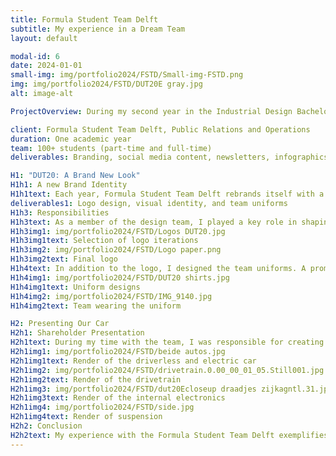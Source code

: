 ```yaml
---
title: Formula Student Team Delft
subtitle: My experience in a Dream Team
layout: default

modal-id: 6
date: 2024-01-01
small-img: img/portfolio2024/FSTD/Small-img-FSTD.png
img: img/portfolio2024/FSTD/DUT20E gray.jpg
alt: image-alt

ProjectOverview: During my second year in the Industrial Design Bachelor program at TU Delft, I joined Formula Student Team Delft, one of the university’s Dream Teams. These teams consist of cross-faculty students who come together for a year to develop innovative, technologically advanced machines. I was part of the Public Relations and Operations department, contributing part-time to a team of over 100 members, both part-time and full-time.

client: Formula Student Team Delft, Public Relations and Operations
duration: One academic year
team: 100+ students (part-time and full-time)
deliverables: Branding, social media content, newsletters, infographics, renders for car reveal presentation

H1: "DUT20: A Brand New Look"
H1h1: A new Brand Identity
H1h1text: Each year, Formula Student Team Delft rebrands itself with a fresh identity, aiming to stand out from previous iterations while encapsulating the team’s core values. DUT20 was the name of our team that year. The challenge was to create a logo and visual identity for DUT20 that represented speed, daring, and innovation, while also honoring the collaboration between TU Delft and MIT.
deliverables1: Logo design, visual identity, and team uniforms
H1h3: Responsibilities
H1h3text: As a member of the design team, I played a key role in shaping the brand identity for DUT20. The final logo featured a wheel symbolizing speed, complemented by bold elements such as the aggressive eyes from our car livery, to project a daring and dynamic image. We carefully chose a typeface that reflected the technical expertise of both TU Delft and MIT. Primarily for internal use, this logo represents the team for the year.
H1h3img1: img/portfolio2024/FSTD/Logos DUT20.jpg
H1h3img1text: Selection of logo iterations
H1h3img2: img/portfolio2024/FSTD/Logo paper.png
H1h3img2text: Final logo
H1h4text: In addition to the logo, I designed the team uniforms. A prominent front stripe, symbolizing the race track, highlights the team’s values of speed and audacity. The design balances TU Delft's dark blue tones with a red stripe representing MIT, creating a unified and energetic visual identity. Instead of the DUT20 logo, the uniforms feature the Formula Student Team Delft logo for external representation. For the Driverless team, the uniform includes two arrowhead symbols in the universities' colors, representing speed and innovative forward-thinking.
H1h4img1: img/portfolio2024/FSTD/DUT20 shirts.jpg
H1h4img1text: Uniform designs
H1h4img2: img/portfolio2024/FSTD/IMG_9140.jpg
H1h4img2text: Team wearing the uniform

H2: Presenting Our Car
H2h1: Shareholder Presentation
H2h1text: During my time with the team, I was responsible for creating a variety of content for our social media platforms, newsletters, and infographics. My most significant task was producing high-quality renders for the official car reveal presentation to our shareholders. Working from a request list and blueprints of the car, I used Keyshot 9 to create these renders, which were critical in visually communicating the technical sophistication and design innovation of our vehicles. 
H2h1img1: img/portfolio2024/FSTD/beide autos.jpg
H2h1img1text: Render of the driverless and electric car
H2h1img2: img/portfolio2024/FSTD/drivetrain.0.00_00_01_05.Still001.jpg
H2h1img2text: Render of the drivetrain
H2h1img3: img/portfolio2024/FSTD/dut20Ecloseup draadjes zijkagntl.31.jpg
H2h1img3text: Render of the internal electronics
H2h1img4: img/portfolio2024/FSTD/side.jpg
H2h1img4text: Render of suspension
H2h2: Conclusion
H2h2text: My experience with the Formula Student Team Delft exemplifies my ability to contribute to large, cross-disciplinary teams in a high-stakes environment. I played a key role in developing a bold new brand identity for DUT20 and effectively communicated the team's vision through a variety of media. My work in creating the logo, team uniforms, and high-quality renders for the car reveal presentation not only strengthened the team's public presence but also showcased my skills in design, branding, and visual communication. This project highlighted my adaptability, creativity, and ability to deliver impactful results.
---
```

